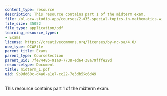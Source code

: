 ```yaml
---
content_type: resource
description: This resource contains part 1 of the midterm exam.
file: /ol-ocw-studio-app/courses/2-035-special-topics-in-mathematics-with-applications-linear-algebra-and-the-calculus-of-variations-spring-2007/9b9dd60cd4a0a1e7cc227e3db55c6d49_midterm_1.pdf
file_size: 35052
file_type: application/pdf
learning_resource_types:
- Exams
license: https://creativecommons.org/licenses/by-nc-sa/4.0/
ocw_type: OCWFile
parent_title: Exams
parent_type: CourseSection
parent_uid: 7fe7448b-91a0-7738-ed64-38a79fffe29d
resourcetype: Document
title: midterm_1.pdf
uid: 9b9dd60c-d4a0-a1e7-cc22-7e3db55c6d49
---
```

This resource contains part 1 of the midterm exam.